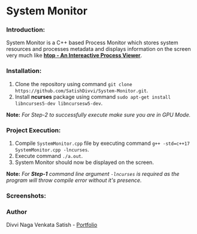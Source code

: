 # System Monitor

### Introduction:

System Monitor is a C++ based Process Monitor which stores system resources and processes metadata and displays information on the screen very much like [**htop - An Intereactive Process Viewer**](https://hisham.hm/htop/).

### Installation:

1. Clone the repository using command `git clone https://github.com/SatishDivvi/System-Monitor.git`.
2. Install **ncurses** package using command `sudo apt-get install libncurses5-dev libncursesw5-dev`.

**Note:** _For Step-2 to successfully execute make sure you are in GPU Mode._ 

### Project Execution:

1. Compile `SystemMonitor.cpp` file by executing command `g++ -std=c++17 SystemMonitor.cpp -lncurses`.
2. Execute command `./a.out`.
3. System Monitor should now be displayed on the screen.

**Note:** _For **Step-1** command line argument `-lncurses` is required as the program will throw compile error without it's presence._

### Screenshots:

### Author

Divvi Naga Venkata Satish - [Portfolio](https://satishdivvi.github.io)